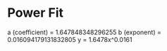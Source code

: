 
# Power Fit

a (coefficient) = 1.647848348296255
b (exponent) = 0.016094179131832805
y = 1.6478x^0.0161

